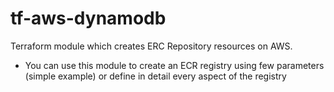 # tf-aws-dynamodb

Terraform module which creates ERC Repository resources on AWS.

* You can use this module to create an ECR registry using few parameters (simple example) or define in detail every aspect of the registry
